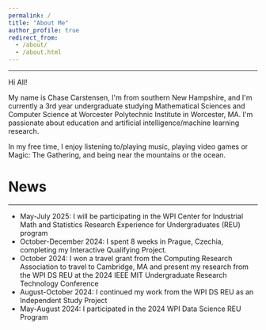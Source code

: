 ```yaml
---
permalink: /
title: "About Me"
author_profile: true
redirect_from: 
  - /about/
  - /about.html
---
```

---
Hi All!

My name is Chase Carstensen, I'm from southern New Hampshire, and I'm currently a 3rd year undergraduate studying Mathematical Sciences and Computer Science at Worcester Polytechnic Institute in Worcester, MA. I'm passionate about education and artificial intelligence/machine learning research.

In my free time, I enjoy listening to/playing music, playing video games or Magic: The Gathering, and being near the mountains or the ocean.

# News
---

- May-July 2025: I will be participating in the WPI Center for Industrial Math and Statistics Research Experience for Undergraduates (REU) program
- October-December 2024: I spent 8 weeks in Prague, Czechia, completing my Interactive Qualifying Project.
- October 2024: I won a travel grant from the Computing Research Association to travel to Cambridge, MA and present my research from the WPI DS REU at the 2024 IEEE MIT Undergraduate Research Technology Conference
- August-October 2024: I continued my work from the WPI DS REU as an Independent Study Project
- May-August 2024: I participated in the 2024 WPI Data Science REU Program